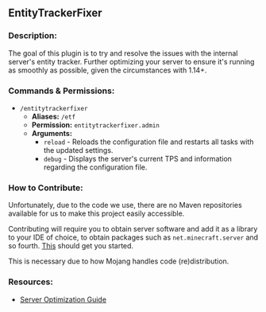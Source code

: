 ## EntityTrackerFixer

### Description:
The goal of this plugin is to try and resolve the issues with the internal server's entity tracker.
Further optimizing your server to ensure it's running as smoothly as possible, given the circumstances with 1.14+.

### Commands & Permissions:
* `/entitytrackerfixer`
  * **Aliases:** `/etf`
  * **Permission:** `entitytrackerfixer.admin`
  * **Arguments:**
    * `reload` - Reloads the configuration file and restarts all tasks with the updated settings.
    * `debug` - Displays the server's current TPS and information regarding the configuration file.

### How to Contribute:
Unfortunately, due to the code we use, there are no Maven repositories available for us to make this project easily accessible.

Contributing will require you to obtain server software and add it as a library to your IDE of choice, to obtain packages such as `net.minecraft.server` and so fourth.
[This](https://yivesmirror.com/) should get you started.

This is necessary due to how Mojang handles code (re)distribution.

### Resources:
* [Server Optimization Guide](https://www.spigotmc.org/threads/283181/)